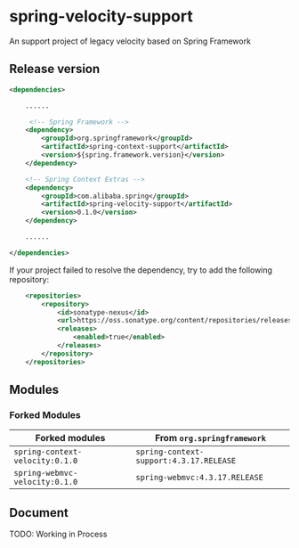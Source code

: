 # spring-velocity-support
An support project of legacy velocity based on Spring Framework


## Release version

````xml
<dependencies>

    ......

     <!-- Spring Framework -->
    <dependency>
        <groupId>org.springframework</groupId>
        <artifactId>spring-context-support</artifactId>
        <version>${spring.framework.version}</version>
    </dependency>

    <!-- Spring Context Extras -->
    <dependency>
        <groupId>com.alibaba.spring</groupId>
        <artifactId>spring-velocity-support</artifactId>
        <version>0.1.0</version>
    </dependency>

    ......

</dependencies>
````

If your project failed to resolve the dependency, try to add the following repository:
```xml
    <repositories>
        <repository>
            <id>sonatype-nexus</id>
            <url>https://oss.sonatype.org/content/repositories/releases</url>
            <releases>
                <enabled>true</enabled>
            </releases>
        </repository>
    </repositories>
```

## Modules


### Forked Modules

| Forked modules                  | From `org.springframework`                                  |
| ------------------------------- | ----------------------------------------------------------- |
| `spring-context-velocity:0.1.0` | `spring-context-support:4.3.17.RELEASE`                     |
| `spring-webmvc-velocity:0.1.0`  | `spring-webmvc:4.3.17.RELEASE`                              |




## Document

TODO: Working in Process